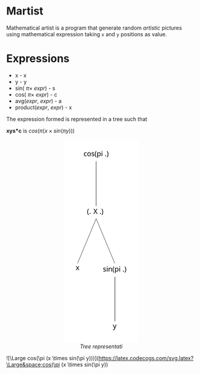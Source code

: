 # Martist

Mathematical artist is a program that generate random *artistic* pictures using mathematical expression taking `x` and `y` positions as value.

# Expressions

- x - x
- y - y
- sin( $\pi \times$ *expr*) - s
- cos( $\pi \times$ *expr*) - c
- avg(*expr*, *expr*) - a
- product(*expr*, *expr*) - x

The expression formed is represented in a tree such that 

**xys*c** is $cos(\pi ( x \times sin(\pi y)))$

<p align="center">
  <img src="https://github.com/Julien-Gustin/Martist/blob/master/figures/expression.pdf?raw=true" />
  <br>
  <em style="text-align:center">Tree representati</em>
</p>


![\Large cos(\pi (x \times sin(\pi y)))](https://latex.codecogs.com/svg.latex?\Large&space;cos(\pi (x \times sin(\pi y))
